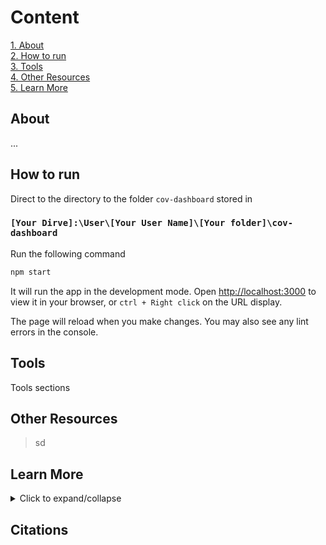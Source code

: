 # Content
[1. About](#about)
<br>
[2. How to run](#how-to-run)
<br>
[3. Tools](#tools)
<br>
[4. Other Resources](other-resources)
<br>
[5. Learn More](learn-more)


## About


...

## How to run

  Direct to the directory to the folder `cov-dashboard` stored in

  ### `[Your Dirve]:\User\[Your User Name]\[Your folder]\cov-dashboard`

  Run the following command

  ```python
  npm start
  ```
 
  
  It will run the app in the development mode. Open [http://localhost:3000](http://localhost:3000) to view it in your browser, or `ctrl + Right click` on the URL display.

  The page will reload when you make changes. You may also see any lint errors in the console.


## Tools

  Tools sections

## Other Resources

> sd

## Learn More

<details>
<summary>Click to expand/collapse</summary>
<code>
  
    You can learn more in the [Create React App documentation](https://facebook.github.io/create-react-app/docs/getting-started).
    
    To learn React, check out the [React documentation](https://reactjs.org/).
    
    ### Code Splitting
    
    This section has moved here: [https://facebook.github.io/create-react-app/docs/code-splitting](https://facebook.github.io/create-react-app/docs/code-splitting)
    
    ### Analyzing the Bundle Size
    
    This section has moved here: [https://facebook.github.io/create-react-app/docs/analyzing-the-bundle-size](https://facebook.github.io/create-react-app/docs/analyzing-the-bundle-size)
    
    ### Making a Progressive Web App
    
    This section has moved here: [https://facebook.github.io/create-react-app/docs/making-a-progressive-web-app](https://facebook.github.io/create-react-app/docs/making-a-progressive-web-app)
    
    ### Advanced Configuration
    
    This section has moved here: [https://facebook.github.io/create-react-app/docs/advanced-configuration](https://facebook.github.io/create-react-app/docs/advanced-configuration)
    
    ### Deployment
  
    This section has moved here: [https://facebook.github.io/create-react-app/docs/deployment](https://facebook.github.io/create-react-app/docs/deployment)
    
    ### `npm run build` fails to minify
    
    This section has moved here: [https://facebook.github.io/create-react-app/docs/troubleshooting#npm-run-build-fails-to-minify](https://facebook.github.io/create-react-app/docs/troubleshooting#npm-run-build-fails-to-minify)
</code>


</details>


  


## Citations

  
